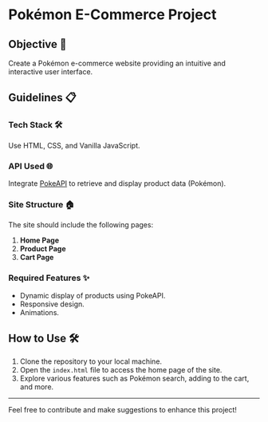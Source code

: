 # Pokémon E-Commerce Project

## Objective 🚀

Create a Pokémon e-commerce website providing an intuitive and interactive user interface.

## Guidelines 📋

### Tech Stack 🛠️

Use HTML, CSS, and Vanilla JavaScript.

### API Used 🌐

Integrate [PokeAPI](https://pokeapi.co/) to retrieve and display product data (Pokémon).

### Site Structure 🏠

The site should include the following pages:

1. **Home Page**
2. **Product Page**
3. **Cart Page**

### Required Features ✨

- Dynamic display of products using PokeAPI.
- Responsive design.
- Animations.

## How to Use 🛠️

1. Clone the repository to your local machine.
2. Open the `index.html` file to access the home page of the site.
3. Explore various features such as Pokémon search, adding to the cart, and more.

---

Feel free to contribute and make suggestions to enhance this project!
